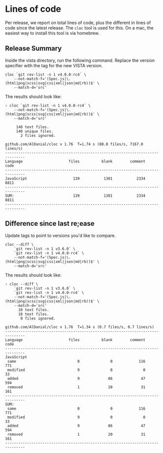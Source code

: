 # Lines of code

Per release, we report on total lines of code, plus the different in lines of 
code since the latest release.  The `cloc` tool is used for this.  On a mac, the 
easiest way to install this tool is via homebrew.

## Release Summary

Inside the vista directory, run the following command.  Replace the version 
specifier with the tag for the new VISTA version.

```
cloc `git rev-list -n 1 v4.0.0-rc4` \
    --not-match-f='(Spec.js|\.(html|png|scss|svg|css|xml|json|md|rb))$' \
    --match-d='src' 
```

The results should look like:

```
› cloc `git rev-list -n 1 v4.0.0-rc4` \
    --not-match-f='(Spec.js|\.(html|png|scss|svg|css|xml|json|md|rb))$' \
    --match-d='src'

     140 text files.
     140 unique files.                                          
       2 files ignored.

github.com/AlDanial/cloc v 1.76  T=1.74 s (80.0 files/s, 7167.0 lines/s)
-------------------------------------------------------------------------------
Language                     files          blank        comment           code
-------------------------------------------------------------------------------
JavaScript                     139           1301           2334           8811
-------------------------------------------------------------------------------
SUM:                           139           1301           2334           8811
-------------------------------------------------------------------------------

```


## Difference since last re;ease

Update tags to point to versions you'd like to compare.

```
cloc --diff \
    `git rev-list -n 1 v3.6.0` \
    `git rev-list -n 1 v4.0.0-rc4` \
    --not-match-f='(Spec.js|\.(html|png|scss|svg|css|xml|json|md|rb))$' \
    --match-d='src' 
```

The results should look like:

```
› cloc --diff \
    `git rev-list -n 1 v3.6.0` \
    `git rev-list -n 1 v4.0.0-rc4` \
    --not-match-f='(Spec.js|\.(html|png|scss|svg|css|xml|json|md|rb))$' \
    --match-d='src'
      10 text files.
      18 text files.
       0 files ignored.                             

github.com/AlDanial/cloc v 1.76  T=1.34 s (0.7 files/s, 0.7 lines/s)
-------------------------------------------------------------------------------
Language                     files          blank        comment           code
-------------------------------------------------------------------------------
JavaScript
 same                            0              0            116            771
 modified                        9              0              0             33
 added                           9             86             47            594
 removed                         1             20             31            161
-------------------------------------------------------------------------------
SUM:
 same                            0              0            116            771
 modified                        9              0              0             33
 added                           9             86             47            594
 removed                         1             20             31            161
-------------------------------------------------------------------------------
```

